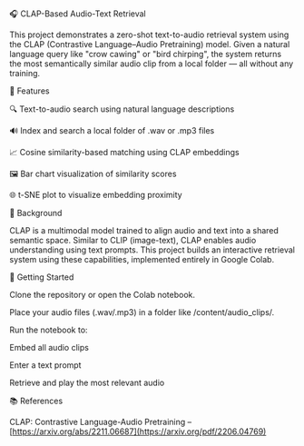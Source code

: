 🎧 CLAP-Based Audio-Text Retrieval

This project demonstrates a zero-shot text-to-audio retrieval system using the CLAP (Contrastive Language–Audio Pretraining) model. 
Given a natural language query like "crow cawing" or "bird chirping", the system returns the most semantically similar audio clip from a local folder — all without any training.

📌 Features

🔍 Text-to-audio search using natural language descriptions

🔊 Index and search a local folder of .wav or .mp3 files

📈 Cosine similarity-based matching using CLAP embeddings

🖼️ Bar chart visualization of similarity scores

🌐 t-SNE plot to visualize embedding proximity 

🧠 Background

CLAP is a multimodal model trained to align audio and text into a shared semantic space. Similar to CLIP (image-text), CLAP enables audio understanding using text prompts. This project builds an interactive retrieval system using these capabilities, implemented entirely in Google Colab.

🚀 Getting Started

Clone the repository or open the Colab notebook.

Place your audio files (.wav/.mp3) in a folder like /content/audio_clips/.

Run the notebook to:

Embed all audio clips

Enter a text prompt

Retrieve and play the most relevant audio

📚 References

CLAP: Contrastive Language-Audio Pretraining – [https://arxiv.org/abs/2211.06687](https://arxiv.org/pdf/2206.04769)
